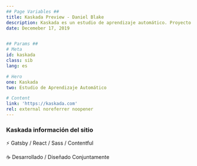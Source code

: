 ```yaml
---
## Page Variables ##
title: Kaskada Preview - Daniel Blake
description: Kaskada es un estudio de aprendizaje automático. Proyecto en The Program.
date: Decemeber 17, 2019


## Params ##
# Meta
id: kaskada
class: sib
lang: es

# Hero
one: Kaskada
two: Estudio de Aprendizaje Automático

# Content
link: 'https://kaskada.com'
rel: external noreferrer noopener
---
```


### Kaskada información del sitio

⚡ Gatsby / React / Sass / Contentful

☕ Desarrollado / Diseñado Conjuntamente
